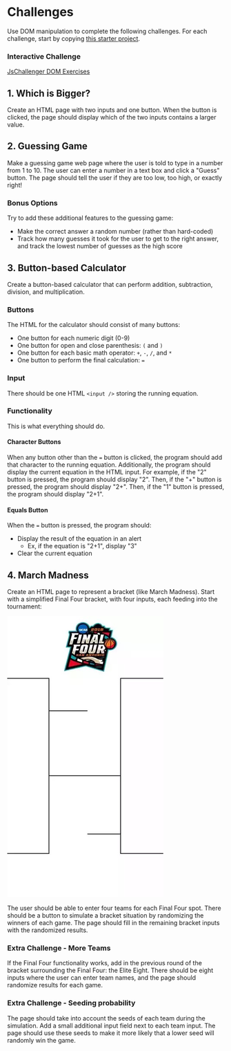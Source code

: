 # Challenges
Use DOM manipulation to complete the following challenges. For each challenge, start by copying [this starter project](https://hytop.onrender.com/e/start).

### Interactive Challenge
[JsChallenger DOM Exercises](https://www.jschallenger.com/javascript-dom-exercises/)

## 1. Which is Bigger?
Create an HTML page with two inputs and one button. When the button is clicked, the page should display which of the two inputs contains a larger value.

## 2. Guessing Game
Make a guessing game web page where the user is told to type in a number from 1 to 10. The user can enter a number in a text box and click a "Guess" button. The page should tell the user if they are too low, too high, or exactly right!

### Bonus Options
Try to add these additional features to the guessing game:

- Make the correct answer a random number (rather than hard-coded)
- Track how many guesses it took for the user to get to the right answer, and track the lowest number of guesses as the high score

## 3. Button-based Calculator
Create a button-based calculator that can perform addition, subtraction, division, and multiplication.

### Buttons
The HTML for the calculator should consist of many buttons:

- One button for each numeric digit (0-9)
- One button for open and close parenthesis: `(` and `)`
- One button for each basic math operator: `+`, `-`, `/`, and `*`
- One button to perform the final calculation: `=`

### Input
There should be one HTML `<input />` storing the running equation.

### Functionality
This is what everything should do.

#### Character Buttons
When any button other than the `=` button is clicked, the program should add that character to the running equation. Additionally, the program should display the current equation in the HTML input. For example, if the "2" button is pressed, the program should display "2". Then, if the "+" button is pressed, the program should display "2+". Then, if the "1" button is pressed, the program should display "2+1".

#### Equals Button
When the `=` button is pressed, the program should:
- Display the result of the equation in an alert
    - Ex, if the equation is "2+1", display "3"
- Clear the current equation

## 4. March Madness
Create an HTML page to represent a bracket (like March Madness). Start with a simplified Final Four bracket, with four inputs, each feeding into the tournament:

![](Assets/FinalFour.png)

The user should be able to enter four teams for each Final Four spot. There should be a button to simulate a bracket situation by randomizing the winners of each game. The page should fill in the remaining bracket inputs with the randomized results.

### Extra Challenge - More Teams
If the Final Four functionality works, add in the previous round of the bracket surrounding the Final Four: the Elite Eight. There should be eight inputs where the user can enter team names, and the page should randomize results for each game.

### Extra Challenge - Seeding probability
The page should take into account the seeds of each team during the simulation. Add a small additional input field next to each team input. The page should use these seeds to make it more likely that a lower seed will randomly win the game.
